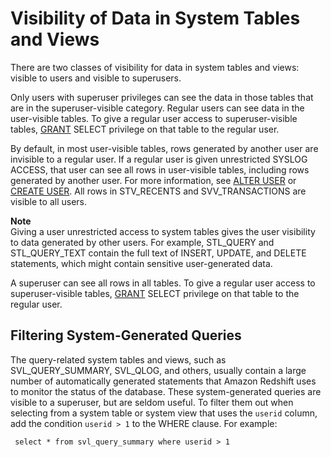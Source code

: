 # Visibility of Data in System Tables and Views<a name="c_visibility-of-data"></a>

There are two classes of visibility for data in system tables and views: visible to users and visible to superusers\.

Only users with superuser privileges can see the data in those tables that are in the superuser\-visible category\. Regular users can see data in the user\-visible tables\. To give a regular user access to superuser\-visible tables, [GRANT](r_GRANT.md) SELECT privilege on that table to the regular user\.

By default, in most user\-visible tables, rows generated by another user are invisible to a regular user\. If a regular user is given unrestricted SYSLOG ACCESS, that user can see all rows in user\-visible tables, including rows generated by another user\. For more information, see [ALTER USER](r_ALTER_USER.md) or [CREATE USER](r_CREATE_USER.md)\. All rows in STV\_RECENTS and SVV\_TRANSACTIONS are visible to all users\. 

**Note**  
Giving a user unrestricted access to system tables gives the user visibility to data generated by other users\. For example, STL\_QUERY and STL\_QUERY\_TEXT contain the full text of INSERT, UPDATE, and DELETE statements, which might contain sensitive user\-generated data\. 

A superuser can see all rows in all tables\. To give a regular user access to superuser\-visible tables, [GRANT](r_GRANT.md) SELECT privilege on that table to the regular user\.

## Filtering System\-Generated Queries<a name="sub-c_visibility-of-data-filtering"></a>

The query\-related system tables and views, such as SVL\_QUERY\_SUMMARY, SVL\_QLOG, and others, usually contain a large number of automatically generated statements that Amazon Redshift uses to monitor the status of the database\. These system\-generated queries are visible to a superuser, but are seldom useful\. To filter them out when selecting from a system table or system view that uses the `userid` column, add the condition `userid > 1` to the WHERE clause\. For example:

```
 select * from svl_query_summary where userid > 1
```